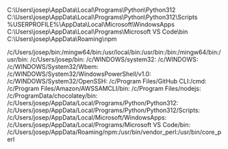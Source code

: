 C:\Users\josep\AppData\Local\Programs\Python\Python312\
C:\Users\josep\AppData\Local\Programs\Python\Python312\Scripts\
%USERPROFILE%\AppData\Local\Microsoft\WindowsApps
C:\Users\josep\AppData\Local\Programs\Microsoft VS Code\bin
C:\Users\josep\AppData\Roaming\npm




/c/Users/josep/bin:/mingw64/bin:/usr/local/bin:/usr/bin:/bin:/mingw64/bin:/usr/bin:
/c/Users/josep/bin:
/c/WINDOWS/system32:
/c/WINDOWS:
/c/WINDOWS/System32/Wbem:
/c/WINDOWS/System32/WindowsPowerShell/v1.0:
/c/WINDOWS/System32/OpenSSH:
/c/Program Files/GitHub CLI:/cmd:
/c/Program Files/Amazon/AWSSAMCLI/bin:
/c/Program Files/nodejs:
/c/ProgramData/chocolatey/bin:
/c/Users/josep/AppData/Local/Programs/Python/Python312:
/c/Users/josep/AppData/Local/Programs/Python/Python312/Scripts:
/c/Users/josep/AppData/Local/Microsoft/WindowsApps:
/c/Users/josep/AppData/Local/Programs/Microsoft VS Code/bin:
/c/Users/josep/AppData/Roaming/npm:/usr/bin/vendor_perl:/usr/bin/core_perl